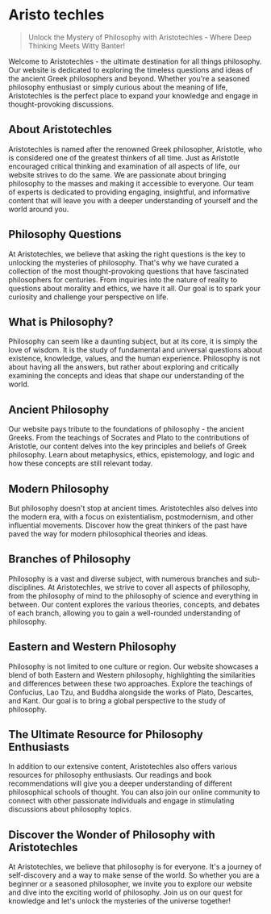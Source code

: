 # Aristo techles

> Unlock the Mystery of Philosophy with Aristotechles - Where Deep Thinking Meets Witty Banter!



Welcome to Aristotechles - the ultimate destination for all things philosophy. Our website is dedicated to exploring the timeless questions and ideas of the ancient Greek philosophers and beyond. Whether you're a seasoned philosophy enthusiast or simply curious about the meaning of life, Aristotechles is the perfect place to expand your knowledge and engage in thought-provoking discussions.

## About Aristotechles

Aristotechles is named after the renowned Greek philosopher, Aristotle, who is considered one of the greatest thinkers of all time. Just as Aristotle encouraged critical thinking and examination of all aspects of life, our website strives to do the same. We are passionate about bringing philosophy to the masses and making it accessible to everyone. Our team of experts is dedicated to providing engaging, insightful, and informative content that will leave you with a deeper understanding of yourself and the world around you.

## Philosophy Questions

At Aristotechles, we believe that asking the right questions is the key to unlocking the mysteries of philosophy. That's why we have curated a collection of the most thought-provoking questions that have fascinated philosophers for centuries. From inquiries into the nature of reality to questions about morality and ethics, we have it all. Our goal is to spark your curiosity and challenge your perspective on life.

## What is Philosophy?

Philosophy can seem like a daunting subject, but at its core, it is simply the love of wisdom. It is the study of fundamental and universal questions about existence, knowledge, values, and the human experience. Philosophy is not about having all the answers, but rather about exploring and critically examining the concepts and ideas that shape our understanding of the world.

## Ancient Philosophy

Our website pays tribute to the foundations of philosophy - the ancient Greeks. From the teachings of Socrates and Plato to the contributions of Aristotle, our content delves into the key principles and beliefs of Greek philosophy. Learn about metaphysics, ethics, epistemology, and logic and how these concepts are still relevant today.

## Modern Philosophy

But philosophy doesn't stop at ancient times. Aristotechles also delves into the modern era, with a focus on existentialism, postmodernism, and other influential movements. Discover how the great thinkers of the past have paved the way for modern philosophical theories and ideas.

## Branches of Philosophy

Philosophy is a vast and diverse subject, with numerous branches and sub-disciplines. At Aristotechles, we strive to cover all aspects of philosophy, from the philosophy of mind to the philosophy of science and everything in between. Our content explores the various theories, concepts, and debates of each branch, allowing you to gain a well-rounded understanding of philosophy.

## Eastern and Western Philosophy

Philosophy is not limited to one culture or region. Our website showcases a blend of both Eastern and Western philosophy, highlighting the similarities and differences between these two approaches. Explore the teachings of Confucius, Lao Tzu, and Buddha alongside the works of Plato, Descartes, and Kant. Our goal is to bring a global perspective to the study of philosophy.

## The Ultimate Resource for Philosophy Enthusiasts

In addition to our extensive content, Aristotechles also offers various resources for philosophy enthusiasts. Our readings and book recommendations will give you a deeper understanding of different philosophical schools of thought. You can also join our online community to connect with other passionate individuals and engage in stimulating discussions about philosophy topics.

## Discover the Wonder of Philosophy with Aristotechles

At Aristotechles, we believe that philosophy is for everyone. It's a journey of self-discovery and a way to make sense of the world. So whether you are a beginner or a seasoned philosopher, we invite you to explore our website and dive into the exciting world of philosophy. Join us on our quest for knowledge and let's unlock the mysteries of the universe together!